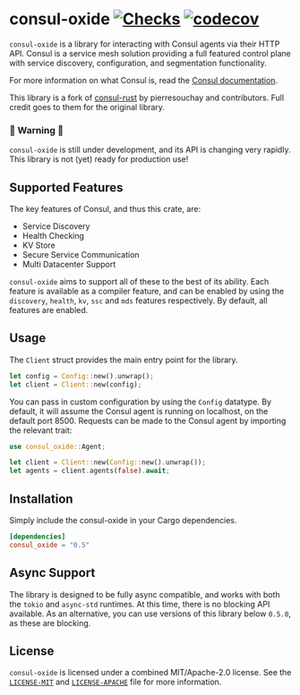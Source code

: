 # consul-oxide [![Checks](https://github.com/kaylendog/consul-oxide/actions/workflows/check.yml/badge.svg)](https://github.com/kaylendog/consul-oxide/actions/workflows/check.yml) [![codecov](https://codecov.io/gh/kaylendog/consul-oxide/branch/main/graph/badge.svg?token=C0124N56ZB)](https://codecov.io/gh/kaylendog/consul-oxide)

`consul-oxide` is a library for interacting with Consul agents via their HTTP API.
Consul is a service mesh solution providing a full featured control plane
with service discovery, configuration, and segmentation functionality. 

For more information on what Consul is, read the [Consul documentation](https://www.consul.io/docs/).

This library is a fork of [consul-rust](https://github.com/pierresouchay/consul-rust) by  pierresouchay and contributors. Full credit goes to them for the original library.


### 🚧 Warning 🚧

`consul-oxide` is still under development, and its API is changing very rapidly. This library is not (yet) ready for production use!

## Supported Features

The key features of Consul, and thus this crate, are:

-   Service Discovery
-   Health Checking
-   KV Store
-   Secure Service Communication
-   Multi Datacenter Support

`consul-oxide` aims to support all of these to the best of its ability. Each feature is available as a compiler feature, and can be enabled by using the `discovery`, `health`, `kv`, `ssc` and `mds` features respectively. By default, all features are enabled.

## Usage

The `Client` struct provides the main entry point for the library.

```rs
let config = Config::new().unwrap();
let client = Client::new(config);
```

You can pass in custom configuration by using the `Config` datatype. By
default, it will assume the Consul agent is running on localhost, on the
default port 8500.
Requests can be made to the Consul agent by importing the relevant trait:

```rs
use consul_oxide::Agent;

let client = Client::new(Config::new().unwrap());
let agents = client.agents(false).await;
```



## Installation

Simply include the consul-oxide in your Cargo dependencies.

```toml
[dependencies]
consul_oxide = "0.5"
```

## Async Support

The library is designed to be fully async compatible, and works with both
the `tokio` and `async-std` runtimes. At this time, there is no blocking API
available. As an alternative, you can use versions of this library below
`0.5.0`, as these are blocking.

## License

`consul-oxide` is licensed under a combined MIT/Apache-2.0 license. See the [`LICENSE-MIT`](LICENSE-MIT) and [`LICENSE-APACHE`](LICENSE-APACHE) file for more information.
